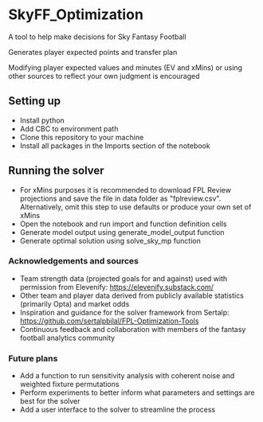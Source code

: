 # SkyFF_Optimization
A tool to help make decisions for Sky Fantasy Football

Generates player expected points and transfer plan

Modifying player expected values and minutes (EV and xMins) or using other sources to reflect your own judgment is encouraged

## Setting up
- Install python
- Add CBC to environment path
- Clone this repository to your machine
- Install all packages in the Imports section of the notebook

## Running the solver
- For xMins purposes it is recommended to download FPL Review projections and save the file in data folder as "fplreview.csv". Alternatively, omit this step to use defaults or produce your own set of xMins
- Open the notebook and run import and function definition cells
- Generate model output using generate_model_output function
- Generate optimal solution using solve_sky_mp function

### Acknowledgements and sources
- Team strength data (projected goals for and against) used with permission from Elevenify: https://elevenify.substack.com/
- Other team and player data derived from publicly available statistics (primarily Opta) and market odds
- Inspiration and guidance for the solver framework from Sertalp: https://github.com/sertalpbilal/FPL-Optimization-Tools
- Continuous feedback and collaboration with members of the fantasy football analytics community

### Future plans
- Add a function to run sensitivity analysis with coherent noise and weighted fixture permutations
- Perform experiments to better inform what parameters and settings are best for the solver
- Add a user interface to the solver to streamline the process
